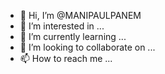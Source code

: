 - 👋 Hi, I’m @MANIPAULPANEM
- 👀 I’m interested in ...
- 🌱 I’m currently learning ...
- 💞️ I’m looking to collaborate on ...
- 📫 How to reach me ...

<!---
MANIPAULPANEM/MANIPAULPANEM is a ✨ special ✨ repository because its `README.md` (this file) appears on your GitHub profile.
You can click the Preview link to take a look at your changes.
--->
